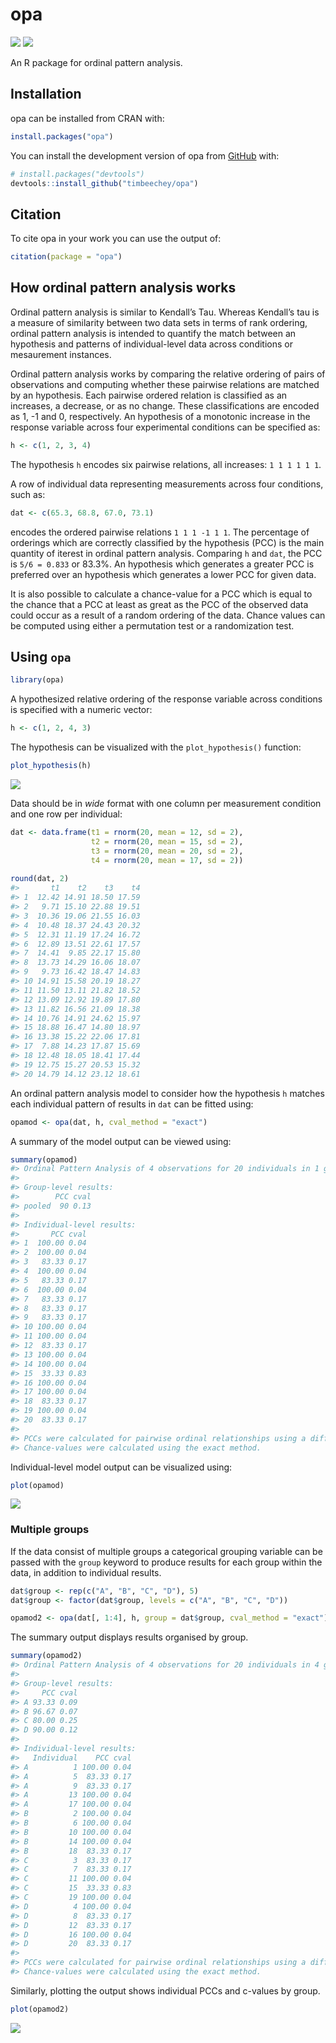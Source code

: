 
<!-- README.md is generated from README.Rmd. Please edit that file -->

# opa

<!-- badges: start -->

![](https://www.r-pkg.org/badges/version-ago/opa?color=orange)
![](https://cranlogs.r-pkg.org/badges/grand-total/opa)
<!-- badges: end -->

An R package for ordinal pattern analysis.

## Installation

opa can be installed from CRAN with:

``` r
install.packages("opa")
```

You can install the development version of opa from
[GitHub](https://github.com/) with:

``` r
# install.packages("devtools")
devtools::install_github("timbeechey/opa")
```

## Citation

To cite opa in your work you can use the output of:

``` r
citation(package = "opa")
```

## How ordinal pattern analysis works

Ordinal pattern analysis is similar to Kendall’s Tau. Whereas Kendall’s
tau is a measure of similarity between two data sets in terms of rank
ordering, ordinal pattern analysis is intended to quantify the match
between an hypothesis and patterns of individual-level data across
conditions or mesaurement instances.

Ordinal pattern analysis works by comparing the relative ordering of
pairs of observations and computing whether these pairwise relations are
matched by an hypothesis. Each pairwise ordered relation is classified
as an increases, a decrease, or as no change. These classifications are
encoded as 1, -1 and 0, respectively. An hypothesis of a monotonic
increase in the response variable across four experimental conditions
can be specified as:

``` r
h <- c(1, 2, 3, 4)
```

The hypothesis `h` encodes six pairwise relations, all increases:
`1 1 1 1 1 1`.

A row of individual data representing measurements across four
conditions, such as:

``` r
dat <- c(65.3, 68.8, 67.0, 73.1)
```

encodes the ordered pairwise relations `1 1 1 -1 1 1`. The percentage of
orderings which are correctly classified by the hypothesis (PCC) is the
main quantity of iterest in ordinal pattern analysis. Comparing `h` and
`dat`, the PCC is `5/6 = 0.833` or 83.3%. An hypothesis which generates
a greater PCC is preferred over an hypothesis which generates a lower
PCC for given data.

It is also possible to calculate a chance-value for a PCC which is equal
to the chance that a PCC at least as great as the PCC of the observed
data could occur as a result of a random ordering of the data. Chance
values can be computed using either a permutation test or a
randomization test.

## Using `opa`

``` r
library(opa)
```

A hypothesized relative ordering of the response variable across
conditions is specified with a numeric vector:

``` r
h <- c(1, 2, 4, 3)
```

The hypothesis can be visualized with the `plot_hypothesis()` function:

``` r
plot_hypothesis(h)
```

<img src="man/figures/README-plot_hypothesis-1.png" style="display: block; margin: auto;" />

Data should be in *wide* format with one column per measurement
condition and one row per individual:

``` r
dat <- data.frame(t1 = rnorm(20, mean = 12, sd = 2),
                  t2 = rnorm(20, mean = 15, sd = 2),
                  t3 = rnorm(20, mean = 20, sd = 2),
                  t4 = rnorm(20, mean = 17, sd = 2))
                  
round(dat, 2)
#>       t1    t2    t3    t4
#> 1  12.42 14.91 18.50 17.59
#> 2   9.71 15.10 22.88 19.51
#> 3  10.36 19.06 21.55 16.03
#> 4  10.48 18.37 24.43 20.32
#> 5  12.31 11.19 17.24 16.72
#> 6  12.89 13.51 22.61 17.57
#> 7  14.41  9.85 22.17 15.80
#> 8  13.73 14.29 16.06 18.07
#> 9   9.73 16.42 18.47 14.83
#> 10 14.91 15.58 20.19 18.27
#> 11 11.50 13.11 21.82 18.52
#> 12 13.09 12.92 19.89 17.80
#> 13 11.82 16.56 21.09 18.38
#> 14 10.76 14.91 24.62 15.97
#> 15 18.88 16.47 14.80 18.97
#> 16 13.38 15.22 22.06 17.81
#> 17  7.88 14.23 17.87 15.69
#> 18 12.48 18.05 18.41 17.44
#> 19 12.75 15.27 20.53 15.32
#> 20 14.79 14.12 23.12 18.61
```

An ordinal pattern analysis model to consider how the hypothesis `h`
matches each individual pattern of results in `dat` can be fitted using:

``` r
opamod <- opa(dat, h, cval_method = "exact")
```

A summary of the model output can be viewed using:

``` r
summary(opamod)
#> Ordinal Pattern Analysis of 4 observations for 20 individuals in 1 group 
#> 
#> Group-level results:
#>        PCC cval
#> pooled  90 0.13
#> 
#> Individual-level results:
#>       PCC cval
#> 1  100.00 0.04
#> 2  100.00 0.04
#> 3   83.33 0.17
#> 4  100.00 0.04
#> 5   83.33 0.17
#> 6  100.00 0.04
#> 7   83.33 0.17
#> 8   83.33 0.17
#> 9   83.33 0.17
#> 10 100.00 0.04
#> 11 100.00 0.04
#> 12  83.33 0.17
#> 13 100.00 0.04
#> 14 100.00 0.04
#> 15  33.33 0.83
#> 16 100.00 0.04
#> 17 100.00 0.04
#> 18  83.33 0.17
#> 19 100.00 0.04
#> 20  83.33 0.17
#> 
#> PCCs were calculated for pairwise ordinal relationships using a difference threshold of 0.
#> Chance-values were calculated using the exact method.
```

Individual-level model output can be visualized using:

``` r
plot(opamod)
```

<img src="man/figures/README-plot_opamod1-1.png" style="display: block; margin: auto;" />

### Multiple groups

If the data consist of multiple groups a categorical grouping variable
can be passed with the `group` keyword to produce results for each group
within the data, in addition to individual results.

``` r
dat$group <- rep(c("A", "B", "C", "D"), 5)
dat$group <- factor(dat$group, levels = c("A", "B", "C", "D"))

opamod2 <- opa(dat[, 1:4], h, group = dat$group, cval_method = "exact")
```

The summary output displays results organised by group.

``` r
summary(opamod2)
#> Ordinal Pattern Analysis of 4 observations for 20 individuals in 4 groups 
#> 
#> Group-level results:
#>     PCC cval
#> A 93.33 0.09
#> B 96.67 0.07
#> C 80.00 0.25
#> D 90.00 0.12
#> 
#> Individual-level results:
#>   Individual    PCC cval
#> A          1 100.00 0.04
#> A          5  83.33 0.17
#> A          9  83.33 0.17
#> A         13 100.00 0.04
#> A         17 100.00 0.04
#> B          2 100.00 0.04
#> B          6 100.00 0.04
#> B         10 100.00 0.04
#> B         14 100.00 0.04
#> B         18  83.33 0.17
#> C          3  83.33 0.17
#> C          7  83.33 0.17
#> C         11 100.00 0.04
#> C         15  33.33 0.83
#> C         19 100.00 0.04
#> D          4 100.00 0.04
#> D          8  83.33 0.17
#> D         12  83.33 0.17
#> D         16 100.00 0.04
#> D         20  83.33 0.17
#> 
#> PCCs were calculated for pairwise ordinal relationships using a difference threshold of 0.
#> Chance-values were calculated using the exact method.
```

Similarly, plotting the output shows individual PCCs and c-values by
group.

``` r
plot(opamod2)
```

<img src="man/figures/README-plot_opamod2-1.png" style="display: block; margin: auto;" />
